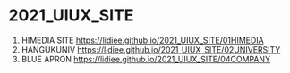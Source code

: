 # 2021_UIUX_SITE
1. HIMEDIA SITE https://lidiee.github.io/2021_UIUX_SITE/01HIMEDIA
1. HANGUKUNIV https://lidiee.github.io/2021_UIUX_SITE/02UNIVERSITY 
1. BLUE APRON https://lidiee.github.io/2021_UIUX_SITE/04COMPANY